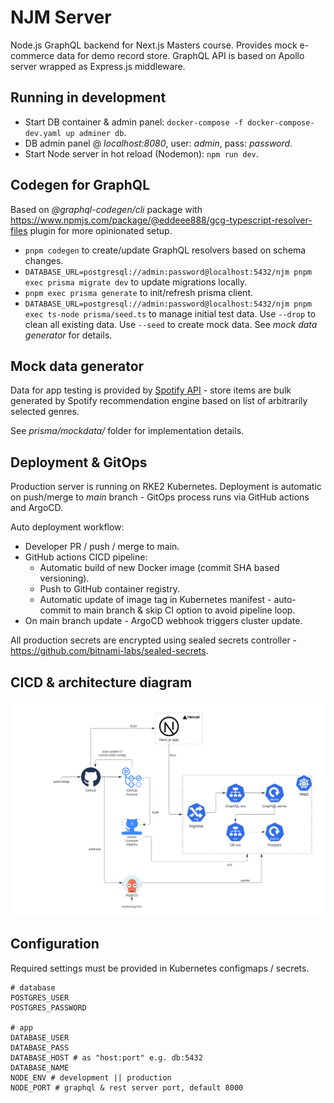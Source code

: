 # NJM Server

Node.js GraphQL backend for Next.js Masters course. Provides mock e-commerce data for demo record store. 
GraphQL API is based on Apollo server wrapped as Express.js middleware. 

## Running in development

- Start DB container & admin panel: `docker-compose -f docker-compose-dev.yaml up adminer db`.
- DB admin panel @ _localhost:8080_, user: _admin_, pass: _password_.
- Start Node server in hot reload (Nodemon): `npm run dev`.

## Codegen for GraphQL

Based on _@graphql-codegen/cli_ package with <https://www.npmjs.com/package/@eddeee888/gcg-typescript-resolver-files> plugin for more opinionated setup.

- `pnpm codegen` to create/update GraphQL resolvers based on schema changes.
- `DATABASE_URL=postgresql://admin:password@localhost:5432/njm pnpm exec prisma migrate dev` to update migrations locally.
- `pnpm exec prisma generate` to init/refresh prisma client.
- `DATABASE_URL=postgresql://admin:password@localhost:5432/njm pnpm exec ts-node prisma/seed.ts` to manage initial test data. Use `--drop` to clean all existing data.
Use `--seed` to create mock data. See _mock data generator_ for details.

## Mock data generator

Data for app testing is provided by [Spotify API](https://developer.spotify.com/documentation/web-api) - store items are bulk generated by Spotify recommendation engine based on list of arbitrarily selected genres.  

See _prisma/mockdata/_ folder for implementation details.

## Deployment & GitOps

Production server is running on RKE2 Kubernetes. Deployment is automatic on push/merge to _main_ branch - GitOps process runs via GitHub actions and ArgoCD.

Auto deployment workflow:

- Developer PR / push / merge to main.
- GitHub actions CICD pipeline:
  - Automatic build of new Docker image (commit SHA based versioning).
  - Push to GitHub container registry.
  - Automatic update of image tag in Kubernetes manifest - auto-commit to main branch & skip CI option to avoid pipeline loop.
- On main branch update - ArgoCD webhook triggers cluster update.

All production secrets are encrypted using sealed secrets controller - <https://github.com/bitnami-labs/sealed-secrets>.

## CICD & architecture diagram

![image](./architecture.png)

## Configuration

Required settings must be provided in Kubernetes configmaps / secrets.

```shell
# database
POSTGRES_USER
POSTGRES_PASSWORD

# app
DATABASE_USER
DATABASE_PASS
DATABASE_HOST # as "host:port" e.g. db:5432
DATABASE_NAME
NODE_ENV # development || production
NODE_PORT # graphql & rest server port, default 8000
```
